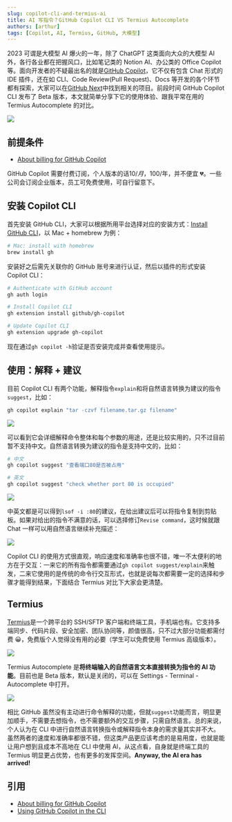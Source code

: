 ```yaml
---
slug: copilot-cli-and-termius-ai
title: AI 写指令？GitHub Copilot CLI VS Termius Autocomplete
authors: [arthur]
tags: [Copilot, AI, Termius, GitHub, 大模型]
---
```


2023 可谓是大模型 AI 爆火的一年，除了 ChatGPT 这类面向大众的大模型 AI 外，各行各业都在把握风口，比如笔记类的 Notion AI、办公类的 Office Copilot 等。面向开发者的不疑最出名的就是[GitHub Copilot](https://github.com/features/copilot)，它不仅有包含 Chat 形式的 IDE 插件，还在如 CLI、Code Review(Pull Request)、Docs 等开发的各个环节都有探索，大家可以在[GitHub Next](https://githubnext.com/)中找到相关的项目。前段时间 GitHub Copilot CLI 发布了 Beta 版本，本文就简单分享下它的使用体验、跟我平常在用的 Termius Autocomplete 的对比。

![](https://cos.codec.wang/gh-copilot-termius.gif)

## 前提条件

- [About billing for GitHub Copilot](https://docs.github.com/en/billing/managing-billing-for-github-copilot/about-billing-for-github-copilot)

<!--truncate-->

GitHub Copilot 需要付费订阅，个人版本的话$10/月，$100/年，并不便宜 💔。一些公司会订阅企业版本，员工可免费使用，可自行留意下。

## 安装 Copilot CLI

首先安装 GitHub CLI，大家可以根据所用平台选择对应的安装方式：[Install GitHub CLI](https://github.com/cli/cli#installation)，以 Mac + homebrew 为例：

```bash
# Mac: install with homebrew
brew install gh
```

安装好之后需先关联你的 GitHub 账号来进行认证，然后以插件的形式安装 Copilot CLI：

```bash
# Authenticate with GitHub account
gh auth login

# Install Copilot CLI
gh extension install github/gh-copilot

# Update Copilot CLI
gh extension upgrade gh-copilot
```

现在通过`gh copilot -h`验证是否安装完成并查看使用提示。

## 使用：解释 + 建议

目前 Copilot CLI 有两个功能，解释指令`explain`和将自然语言转换为建议的指令`suggest`，比如：

```bash
gh copilot explain "tar -czvf filename.tar.gz filename"
```

![](https://cos.codec.wang/gh-copilot-explain.jpg)

可以看到它会详细解释命令整体和每个参数的用途，还是比较实用的，只不过目前暂不支持中文。自然语言转换为建议的指令是支持中文的，比如：

```bash
# 中文
gh copilot suggest "查看端口80是否被占用"

# 英文
gh copilot suggest "check whether port 80 is occupied"
```

![](https://cos.codec.wang/gh-copilot-suggest.jpg)

中英文都是可以得到`lsof -i :80`的建议，在给出建议后可以将指令复制到剪贴板。如果对给出的指令不满意的话，可以选择修订`Revise command`，这时候就跟 Chat 一样可以用自然语言继续补充描述：

![](https://cos.codec.wang/gh-copilot-suggest-revice.jpg)

Copilot CLI 的使用方式很直观，响应速度和准确率也很不错，唯一不太便利的地方在于交互：一来它的所有指令都需要通过`gh copilot suggest/explain`来触发，二来它使用的是传统的命令行交互形式，也就是说每次都需要一定的选择和步骤才能得到结果，下面结合 Termius 对比下大家会更清楚。

## Termius

[Termius](https://termius.com/)是一个跨平台的 SSH/SFTP 客户端和终端工具，手机端也有。它支持多端同步、代码片段、安全加密、团队协同等，颜值很高，只不过大部分功能都需付费 😀，免费版个人觉得没有用的必要（学生可以免费使用 Termius 高级版本）。

![](https://assets-global.website-files.com/5c7036349b5477bf13f828cf/63740534a0506693ddd927b6_Macbook%20Pro%20Hero-min.png)

Termius Autocomplete 是**将终端输入的自然语言文本直接转换为指令的 AI 功能**。目前也是 Beta 版本，默认是关闭的，可以在 Settings - Terminal - Autocomplete 中打开。

![](https://cos.codec.wang/gh-copilot-termius.gif)

相比 GitHub 虽然没有主动进行命令解释的功能，但就`suggest`功能而言，明显更加顺手，不需要去想指令，也不需要额外的交互步骤，只需自然语言。总的来说，个人认为在 CLI 中进行自然语言转换指令或解释指令本身的需求量其实并不大。虽然两者的速度和准确率都很不错，但这类产品更应该考虑的是易用度，也就是能让用户想到且成本不高地在 CLI 中使用 AI，从这点看，自身就是终端工具的 Termius 明显更占优势，也有更多的发挥空间。**Anyway, the AI era has arrived!**

## 引用

- [About billing for GitHub Copilot](https://docs.github.com/en/billing/managing-billing-for-github-copilot/about-billing-for-github-copilot)
- [Using GitHub Copilot in the CLI](https://docs.github.com/en/copilot/github-copilot-in-the-cli/using-github-copilot-in-the-cli)
